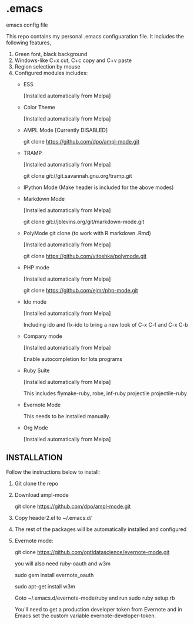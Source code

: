 .emacs
======

emacs config file

This repo contains my personal .emacs configuaration file. It includes the following features,


1. Green font, black background
2. Windows-like C+x cut, C+c copy and C+v paste
3. Region selection by mouse
4. Configured modules includes:
   - ESS

	 [Installed automatically from Melpa]

   - Color Theme
	 
     [Installed automatically from Melpa]
   
   - AMPL Mode [Currently DISABLED]

	 git clone https://github.com/dpo/ampl-mode.git

   - TRAMP
   
     [Installed automatically from Melpa]

     git clone git://git.savannah.gnu.org/tramp.git

   - IPython Mode (Make header is included for the above modes)

   - Markdown Mode

     [Installed automatically from Melpa]

     git clone git://jblevins.org/git/markdown-mode.git

   - PolyMode git clone (to work with R markdown .Rmd)

     [Installed automatically from Melpa]

     git clone https://github.com/vitoshka/polymode.git

   - PHP mode

     [Installed automatically from Melpa]

     git clone https://github.com/ejmr/php-mode.git

   - Ido mode

     [Installed automatically from Melpa]

     Including ido and flx-ido to bring a new look of C-x C-f and C-x
     C-b

   - Company mode

     [Installed automatically from Melpa]

     Enable autocompletion for lots programs

   - Ruby Suite

     [Installed automatically from Melpa]

     This includes flymake-ruby, robe, inf-ruby projectile
     projectile-ruby

   - Evernote Mode
     
     This needs to be installed manually. 

   - Org Mode

     [Installed automatically from Melpa]


## INSTALLATION

   Follow the instructions below to install:

   1. Git clone the repo

   2. Download ampl-mode

      git clone https://github.com/dpo/ampl-mode.git

   3. Copy header2.el to ~/.emacs.d/

   4. The rest of the packages will be automatically installed and configured

   5. Evernote mode: 

      git clone https://github.com/optidatascience/evernote-mode.git
   
      you will also need ruby-oauth and w3m 

      sudo gem install evernote_oauth

      sudo apt-get install w3m

      Goto ~/.emacs.d/evernote-mode/ruby  and run sudo ruby setup.rb

      You'll need to get a production developer token from Evernote and in Emacs set the custom variable evernote-developer-token.
